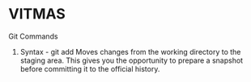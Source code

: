 # VITMAS
Git Commands
1. Syntax - git add
Moves changes from the working directory to the staging area. This gives you the opportunity to prepare a snapshot before committing it to the official history.
